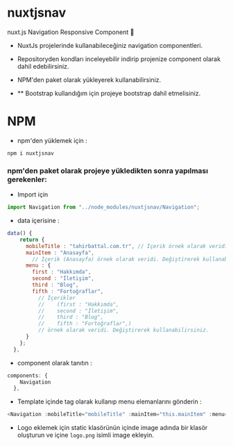 # nuxtjsnav
nuxt.js Navigation Responsive Component  🖖

- NuxtJs projelerinde kullanabileceğiniz navigation componentleri.
- Repositoryden kondları inceleyebilir indirip projenize component olarak dahil edebilirsiniz.
- NPM'den paket olarak yükleyerek kullanabilirsiniz.

- ** Bootstrap kullandığım için projeye bootstrap dahil etmelisiniz.


# NPM
- npm'den yüklemek için : 
```
npm i nuxtjsnav 
```
### npm'den paket olarak projeye yükledikten sonra yapılması gerekenler:
-  Import için 
```nuxt.js 
import Navigation from "../node_modules/nuxtjsnav/Navigation"; 
```
-  data içerisine : 
```nuxt.js  
data() {
    return {
      mobileTitle : "tahirbattal.com.tr", // İçerik örnek olarak veridi. Değiştirerek kullanabilirsiniz.
      mainItem : "Anasayfa",
        // İçerik (Anasayfa) örnek olarak veridi. Değiştirerek kullanabilirsiniz.
      menu : {
        first : "Hakkımda",
        second : "İletişim",
        third : "Blog",
        fifth : "Fortoğraflar",
          // İçerikler 
          //    (first : "Hakkımda",
          //    second : "İletişim",
          //    third : "Blog",
          //    fifth : "Fortoğraflar",) 
          // örnek olarak veridi. Değiştirerek kullanabilirsiniz.
      }
    };
  },
````
- component olarak tanıtın : 
```nuxt.js
components: {
    Navigation
  },
 ```
 -  Template içinde tag olarak kullanıp menu elemanlarını gönderin : 
 ```nuxt.js
 <Navigation :mobileTitle="mobileTitle" :mainItem="this.mainItem" :menu="this.menu" />
 ```
 -  Logo eklemek için static klasörünün içinde image adında bir klasör oluşturun ve içine `logo.png` isimli image ekleyin.



